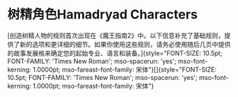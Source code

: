 # 树精角色Hamadryad Characters

[创造树精人物的规则首次出现在《魔王指南2》中。以下信息补充了基础规则，提供了新的选项和更详细的细节。如果你使用这些规则，请务必使用随后几页中提供的故事发展格来确定您的起始专业、语言和装备。]{style="FONT-SIZE: 10.5pt; FONT-FAMILY: 'Times New Roman'; mso-spacerun: 'yes'; mso-font-kerning: 1.0000pt; mso-fareast-font-family: 宋体"}[]{style="FONT-SIZE: 10.5pt; FONT-FAMILY: 'Times New Roman'; mso-spacerun: 'yes'; mso-font-kerning: 1.0000pt; mso-fareast-font-family: 宋体"}

